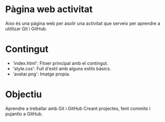 # Pàgina web activitat
Aixo és una pàgina web per asolir una activitat que serveix per aprendre a utilitzar Git i GitHub.
# Contingut
- 'index.html': Fitxer principal amb el contingut.
- 'style.css': Full d'estil amb alguns estils bàsics.
- 'avatar.png': Imatge propia.

# Objectiu
Aprendre a treballar amb Git i GitHub
Creant projectes, fent commits i pujantlo a GitHub.
